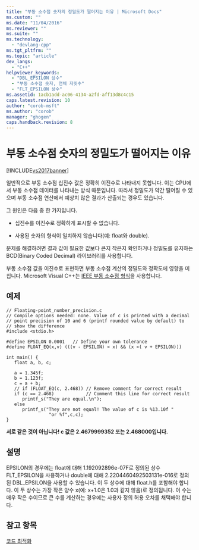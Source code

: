 ```yaml
---
title: "부동 소수점 숫자의 정밀도가 떨어지는 이유 | Microsoft Docs"
ms.custom: ""
ms.date: "11/04/2016"
ms.reviewer: ""
ms.suite: ""
ms.technology: 
  - "devlang-cpp"
ms.tgt_pltfrm: ""
ms.topic: "article"
dev_langs: 
  - "C++"
helpviewer_keywords: 
  - "DBL_EPSILON 상수"
  - "부동 소수점 숫자, 전체 자릿수"
  - "FLT_EPSILON 상수"
ms.assetid: 1acb1add-ac06-4134-a2fd-aff13d8c4c15
caps.latest.revision: 10
author: "corob-msft"
ms.author: "corob"
manager: "ghogen"
caps.handback.revision: 8
---
```

# 부동 소수점 숫자의 정밀도가 떨어지는 이유
[!INCLUDE[vs2017banner](../../assembler/inline/includes/vs2017banner.md)]

일반적으로 부동 소수점 십진수 값은 정확히 이진수로 나타내지 못합니다.  이는 CPU에서 부동 소수점 데이터를 나타내는 방식 때문입니다.  따라서 정밀도가 약간 떨어질 수 있으며 부동 소수점 연산에서 예상치 않은 결과가 산출되는 경우도 있습니다.  
  
 그 원인은 다음 중 한 가지입니다.  
  
-   십진수를 이진수로 정확하게 표시할 수 없습니다.  
  
-   사용된 숫자의 형식이 일치하지 않습니다\(예: float와 double\).  
  
 문제를 해결하려면 결과 값이 필요한 값보다 큰지 작은지 확인하거나 정밀도를 유지하는 BCD\(Binary Coded Decimal\) 라이브러리를 사용합니다.  
  
 부동 소수점 값을 이진수로 표현하면 부동 소수점 계산의 정밀도와 정확도에 영향을 미칩니다.  Microsoft Visual C\+\+는 [IEEE 부동 소수점 형식](../../build/reference/ieee-floating-point-representation.md)을 사용합니다.  
  
## 예제  
  
```  
// Floating-point_number_precision.c  
// Compile options needed: none. Value of c is printed with a decimal   
// point precision of 10 and 6 (printf rounded value by default) to   
// show the difference  
#include <stdio.h>  
  
#define EPSILON 0.0001   // Define your own tolerance  
#define FLOAT_EQ(x,v) (((v - EPSILON) < x) && (x <( v + EPSILON)))  
  
int main() {  
   float a, b, c;  
  
   a = 1.345f;  
   b = 1.123f;  
   c = a + b;  
   // if (FLOAT_EQ(c, 2.468)) // Remove comment for correct result  
   if (c == 2.468)            // Comment this line for correct result  
      printf_s("They are equal.\n");  
   else  
      printf_s("They are not equal! The value of c is %13.10f "  
                "or %f",c,c);  
}  
```  
  
  **서로 같은 것이 아닙니다\!  c 값은 2.4679999352 또는 2.468000입니다.**    
## 설명  
 EPSILON의 경우에는 float에 대해 1.192092896e\-07F로 정의된 상수 FLT\_EPSILON을 사용하거나 double에 대해 2.2204460492503131e\-016로 정의된 DBL\_EPSILON을 사용할 수 있습니다.  이 두 상수에 대해 float.h를 포함해야 합니다.  이 두 상수는 가장 작은 양수 x\(예: x\+1.0은 1.0과 같지 않음\)로 정의됩니다.  이 수는 매우 작은 수이므로 큰 수를 계산하는 경우에는 사용자 정의 허용 오차를 채택해야 합니다.  
  
## 참고 항목  
 [코드 최적화](../../build/reference/optimizing-your-code.md)
